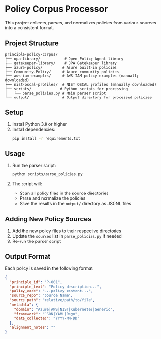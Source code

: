 # Policy Corpus Processor

This project collects, parses, and normalizes policies from various sources into a consistent format.

## Project Structure

```
principle-policy-corpus/
├── opa-library/           # Open Policy Agent library
├── gatekeeper-library/    # OPA Gatekeeper library
├── azure-policy/         # Azure built-in policies
├── Community-Policy/     # Azure community policies
├── aws-iam-examples/     # AWS IAM policy examples (manually downloaded)
├── nist-oscal-profiles/  # NIST OSCAL profiles (manually downloaded)
├── scripts/             # Python scripts for processing
│   └── parse_policies.py # Main parser script
└── output/               # Output directory for processed policies
```

## Setup

1. Install Python 3.8 or higher
2. Install dependencies:
   ```bash
   pip install -r requirements.txt
   ```

## Usage

1. Run the parser script:
   ```bash
   python scripts/parse_policies.py
   ```

2. The script will:
   - Scan all policy files in the source directories
   - Parse and normalize the policies
   - Save the results in the `output/` directory as JSONL files

## Adding New Policy Sources

1. Add the new policy files to their respective directories
2. Update the `sources` list in `parse_policies.py` if needed
3. Re-run the parser script

## Output Format

Each policy is saved in the following format:

```json
{
  "principle_id": "P-001",
  "principle_text": "Policy description...",
  "policy_code": "...policy content...",
  "source_repo": "Source Name",
  "source_path": "relative/path/to/file",
  "metadata": {
    "domain": "Azure|AWS|NIST|Kubernetes|Generic",
    "framework": "JSON|YAML|Rego",
    "date_collected": "YYYY-MM-DD"
  },
  "alignment_notes": ""
}
```
